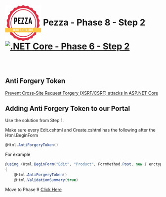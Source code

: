 <img align="left" width="116" height="116" src="../pezza-logo.png" />

# &nbsp;**Pezza - Phase 8 - Step 2** [![.NET Core - Phase 6 - Step 2](https://github.com/entelect-incubator/.NET/actions/workflows/dotnet-phase6-step2.yml/badge.svg)](https://github.com/entelect-incubator/.NET/actions/workflows/dotnet-phase6-step2.yml)

<br/><br/>

## **Anti Forgery Token**

[Prevent Cross-Site Request Forgery (XSRF/CSRF) attacks in ASP.NET Core](https://docs.microsoft.com/en-us/aspnet/core/security/anti-request-forgery?view=aspnetcore-5.0)

## **Adding Anti Forgery Token to our Portal**

Use the solution from Step 1.

Make sure every Edit.cshtml and Create.cshtml has the following after the Html.BeginForm

```cs
@Html.AntiForgeryToken()
```

For example

```cs
@using (Html.BeginForm("Edit", "Product", FormMethod.Post, new { enctype = "multipart/form-data" }))
{
    @Html.AntiForgeryToken()
    @Html.ValidationSummary(true)
```

Move to Phase 9
[Click Here](https://github.com/entelect-incubator/.NET/tree/master/Phase%209)